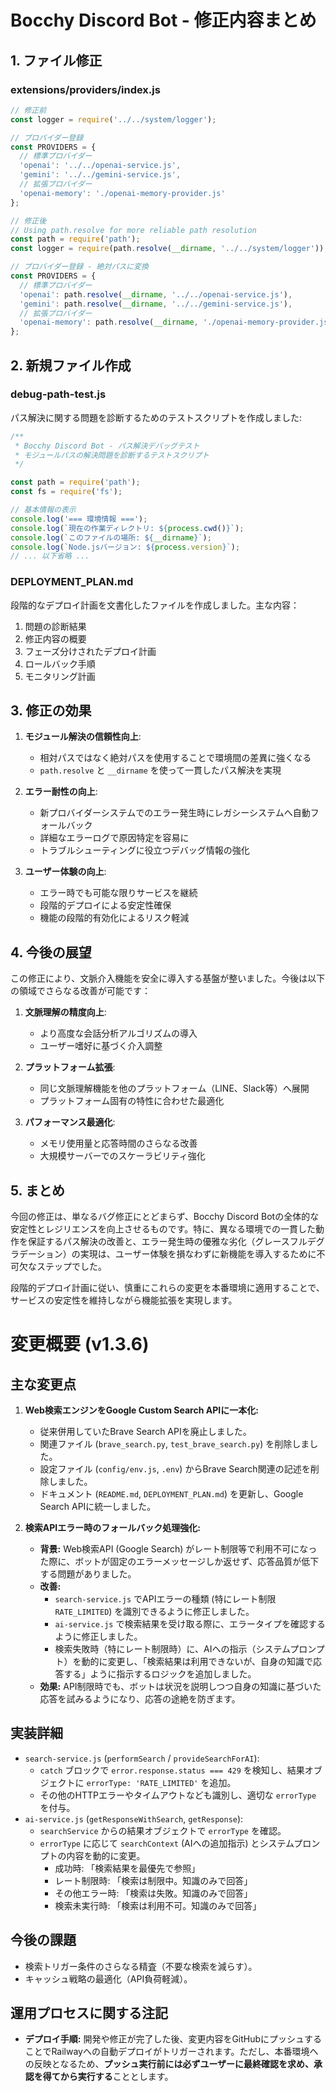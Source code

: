 # Bocchy Discord Bot - 修正内容まとめ

## 1. ファイル修正

### extensions/providers/index.js

```javascript
// 修正前
const logger = require('../../system/logger');

// プロバイダー登録
const PROVIDERS = {
  // 標準プロバイダー
  'openai': '../../openai-service.js',
  'gemini': '../../gemini-service.js',
  // 拡張プロバイダー
  'openai-memory': './openai-memory-provider.js'
};
```

```javascript
// 修正後
// Using path.resolve for more reliable path resolution
const path = require('path');
const logger = require(path.resolve(__dirname, '../../system/logger'));

// プロバイダー登録 - 絶対パスに変換
const PROVIDERS = {
  // 標準プロバイダー
  'openai': path.resolve(__dirname, '../../openai-service.js'),
  'gemini': path.resolve(__dirname, '../../gemini-service.js'),
  // 拡張プロバイダー
  'openai-memory': path.resolve(__dirname, './openai-memory-provider.js')
};
```

## 2. 新規ファイル作成

### debug-path-test.js

パス解決に関する問題を診断するためのテストスクリプトを作成しました:

```javascript
/**
 * Bocchy Discord Bot - パス解決デバッグテスト
 * モジュールパスの解決問題を診断するテストスクリプト
 */

const path = require('path');
const fs = require('fs');

// 基本情報の表示
console.log('=== 環境情報 ===');
console.log(`現在の作業ディレクトリ: ${process.cwd()}`);
console.log(`このファイルの場所: ${__dirname}`);
console.log(`Node.jsバージョン: ${process.version}`);
// ... 以下省略 ...
```

### DEPLOYMENT_PLAN.md

段階的なデプロイ計画を文書化したファイルを作成しました。主な内容：

1. 問題の診断結果
2. 修正内容の概要
3. フェーズ分けされたデプロイ計画
4. ロールバック手順
5. モニタリング計画

## 3. 修正の効果

1. **モジュール解決の信頼性向上**:
   - 相対パスではなく絶対パスを使用することで環境間の差異に強くなる
   - `path.resolve` と `__dirname` を使って一貫したパス解決を実現

2. **エラー耐性の向上**:
   - 新プロバイダーシステムでのエラー発生時にレガシーシステムへ自動フォールバック
   - 詳細なエラーログで原因特定を容易に
   - トラブルシューティングに役立つデバッグ情報の強化

3. **ユーザー体験の向上**:
   - エラー時でも可能な限りサービスを継続
   - 段階的デプロイによる安定性確保
   - 機能の段階的有効化によるリスク軽減

## 4. 今後の展望

この修正により、文脈介入機能を安全に導入する基盤が整いました。今後は以下の領域でさらなる改善が可能です：

1. **文脈理解の精度向上**:
   - より高度な会話分析アルゴリズムの導入
   - ユーザー嗜好に基づく介入調整

2. **プラットフォーム拡張**:
   - 同じ文脈理解機能を他のプラットフォーム（LINE、Slack等）へ展開
   - プラットフォーム固有の特性に合わせた最適化

3. **パフォーマンス最適化**:
   - メモリ使用量と応答時間のさらなる改善
   - 大規模サーバーでのスケーラビリティ強化

## 5. まとめ

今回の修正は、単なるバグ修正にとどまらず、Bocchy Discord Botの全体的な安定性とレジリエンスを向上させるものです。特に、異なる環境での一貫した動作を保証するパス解決の改善と、エラー発生時の優雅な劣化（グレースフルデグラデーション）の実現は、ユーザー体験を損なわずに新機能を導入するために不可欠なステップでした。

段階的デプロイ計画に従い、慎重にこれらの変更を本番環境に適用することで、サービスの安定性を維持しながら機能拡張を実現します。

# 変更概要 (v1.3.6)

## 主な変更点

1.  **Web検索エンジンをGoogle Custom Search APIに一本化:**
    *   従来併用していたBrave Search APIを廃止しました。
    *   関連ファイル (`brave_search.py`, `test_brave_search.py`) を削除しました。
    *   設定ファイル (`config/env.js`, `.env`) からBrave Search関連の記述を削除しました。
    *   ドキュメント (`README.md`, `DEPLOYMENT_PLAN.md`) を更新し、Google Search APIに統一しました。

2.  **検索APIエラー時のフォールバック処理強化:**
    *   **背景:** Web検索API (Google Search) がレート制限等で利用不可になった際に、ボットが固定のエラーメッセージしか返せず、応答品質が低下する問題がありました。
    *   **改善:**
        *   `search-service.js` でAPIエラーの種類 (特にレート制限 `RATE_LIMITED`) を識別できるように修正しました。
        *   `ai-service.js` で検索結果を受け取る際に、エラータイプを確認するように修正しました。
        *   検索失敗時（特にレート制限時）に、AIへの指示（システムプロンプト）を動的に変更し、「検索結果は利用できないが、自身の知識で応答する」ように指示するロジックを追加しました。
    *   **効果:** API制限時でも、ボットは状況を説明しつつ自身の知識に基づいた応答を試みるようになり、応答の途絶を防ぎます。

## 実装詳細

*   `search-service.js` (`performSearch` / `provideSearchForAI`):
    *   `catch` ブロックで `error.response.status === 429` を検知し、結果オブジェクトに `errorType: 'RATE_LIMITED'` を追加。
    *   その他のHTTPエラーやタイムアウトなども識別し、適切な `errorType` を付与。
*   `ai-service.js` (`getResponseWithSearch`, `getResponse`):
    *   `searchService` からの結果オブジェクトで `errorType` を確認。
    *   `errorType` に応じて `searchContext` (AIへの追加指示) とシステムプロンプトの内容を動的に変更。
        *   成功時: 「検索結果を最優先で参照」
        *   レート制限時: 「検索は制限中。知識のみで回答」
        *   その他エラー時: 「検索は失敗。知識のみで回答」
        *   検索未実行時: 「検索は利用不可。知識のみで回答」

## 今後の課題

*   検索トリガー条件のさらなる精査（不要な検索を減らす）。
*   キャッシュ戦略の最適化（API負荷軽減）。

## 運用プロセスに関する注記

*   **デプロイ手順:** 開発や修正が完了した後、変更内容をGitHubにプッシュすることでRailwayへの自動デプロイがトリガーされます。ただし、本番環境への反映となるため、**プッシュ実行前には必ずユーザーに最終確認を求め、承認を得てから実行する**こととします。